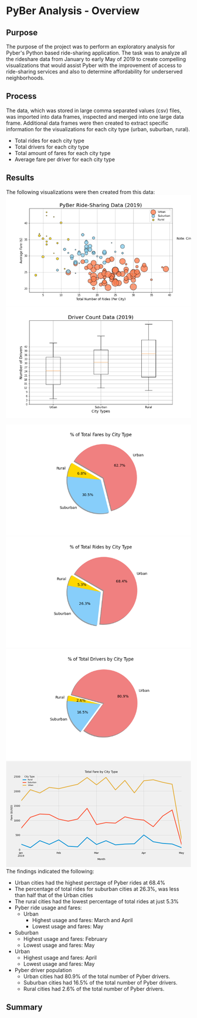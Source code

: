 # PyBer Analysis - Overview
## Purpose 
The purpose of the project was to perform an exploratory analysis for Pyber's Python based ride-sharing application. The task was to analyze all the rideshare data from January to early May of 2019 to create compelling visualizations that would assist Pyber with the improvement of access to ride-sharing services and also to determine affordability for underserved neighborhoods. 

## Process
The data, which was stored in large comma separated values (csv) files, was imported into data frames, inspected and merged into one large data frame. Additional data frames were then created to extract specific information for the visualizations for each city type (urban, suburban, rural). 
- Total rides for each city type
- Total drivers for each city type
- Total amount of fares for each city type
- Average fare per driver for each city type

## Results
The following visualizations were then created from this data:
![Fig1Total_Number_of_Rides_per_City](https://github.com/LleeMcD/PyBer_Analysis/blob/main/analysis/Fig1.png)
![Fig2Driver_Count_by_City_Type](https://github.com/LleeMcD/PyBer_Analysis/blob/main/analysis/Fig2.png)

![Fig5Total_Fares_by_City_Type](https://github.com/LleeMcD/PyBer_Analysis/blob/main/analysis/Fig5.png)
![Fig6Total_Rides_by_City_Type](https://github.com/LleeMcD/PyBer_Analysis/blob/main/analysis/Fig6.png)
![Fig7Percentage_Total_Drivers_by_City_Type](https://github.com/LleeMcD/PyBer_Analysis/blob/main/analysis/Fig7.png)
![Fig8-Pyber_Challenge](https://github.com/LleeMcD/PyBer_Analysis/blob/main/analysis/Fig8_PyBer_Challenge.png)
The findings indicated the following:
- Urban cities had the highest perctage of Pyber rides at 68.4%
- The percentage of total rides for suburban cities at 26.3%, was less than half that of the Urban cities
- The rural cities had the lowest percentage of total rides at just 5.3%
- Pyber ride usage and fares:
  - Urban
    - Highest usage and fares: March and April
    - Lowest usage and fares: May
 - Suburban
    - Highest usage and fares: February
    - Lowest usage and fares: May     
  - Urban
    - Highest usage and fares: April
    - Lowest usage and fares: May  
- Pyber driver population
  - Urban cities had 80.9% of the total number of Pyber drivers.
  - Suburban cities had 16.5% of the total number of Pyber drivers.
  - Rural cities had 2.6% of the total number of Pyber drivers.
## Summary
